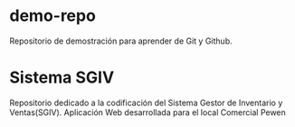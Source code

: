 # demo-repo
Repositorio de demostración para aprender de Git y Github.

# Sistema SGIV
Repositorio dedicado a la codificación del Sistema Gestor de Inventario y Ventas(SGIV). Aplicación Web desarrollada para el local Comercial Pewen

